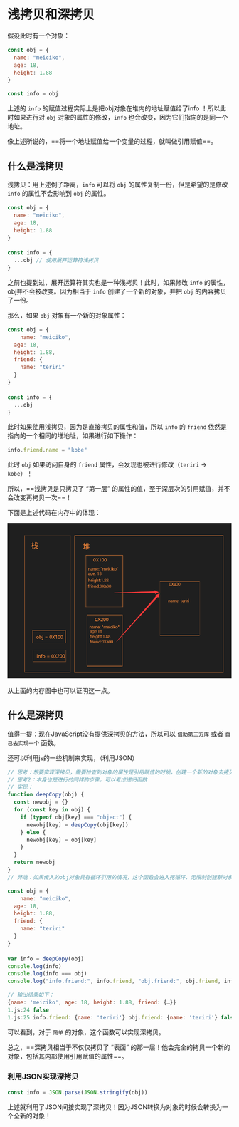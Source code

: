 # **浅拷贝和深拷贝**

假设此时有一个对象：

```js
const obj = {
  name: "meiciko",
  age: 18,
  height: 1.88
}
```

```js
const info = obj
```

上述的 `info` 的赋值过程实际上是把obj对象在堆内的地址赋值给了info ！所以此时如果进行对 `obj` 对象的属性的修改，`info` 也会改变，因为它们指向的是同一个地址。

像上述所说的，==将一个地址赋值给一个变量的过程，就叫做引用赋值==。



## 什么是浅拷贝

浅拷贝：用上述例子距离，`info` 可以将 `obj` 的属性复制一份，但是希望的是修改 `info` 的属性不会影响到 `obj` 的属性。

```js
const obj = {
  name: "meiciko",
  age: 18,
  height: 1.88
}

const info = {
  ...obj // 使用展开运算符浅拷贝
}
```

之前也提到过，展开运算符其实也是一种浅拷贝！此时，如果修改 `info` 的属性，obj并不会被改变。因为相当于 `info` 创建了一个新的对象，并把 `obj` 的内容拷贝了一份。

那么，如果 `obj` 对象有一个新的对象属性：

```js
const obj = {
    name: "meiciko",
  age: 18,
  height: 1.88,
  friend: {
    name: "teriri"
  }
}

const info = {
  ...obj
}
```

此时如果使用浅拷贝，因为是直接拷贝的属性和值，所以 `info` 的 `friend` 依然是指向的一个相同的堆地址，如果进行如下操作：

```js
info.friend.name = "kobe"
```

此时 `obj` 如果访问自身的 `friend` 属性，会发现也被进行修改（`teriri` -> `kobe`）！

所以，==浅拷贝是只拷贝了 “第一层” 的属性的值，至于深层次的引用赋值，并不会改变再拷贝一次==！

下面是上述代码在内存中的体现：

![浅拷贝](..\images\拷贝\浅拷贝.png)

从上面的内存图中也可以证明这一点。



## 什么是深拷贝

值得一提：现在JavaScript没有提供深拷贝的方法，所以可以 `借助第三方库` 或者 `自己去实现一个`  函数。

还可以利用js的一些机制来实现，（利用JSON）

```js
// 思考：想要实现深拷贝，需要检查到对象的属性是引用赋值的时候，创建一个新的对象去拷贝该属性，
// 思考2：本身也是进行的同样的步骤，可以考虑递归函数
// 实现：
function deepCopy(obj) {
  const newobj = {}
  for (const key in obj) {
    if (typeof obj[key] === "object") {
      newobj[key] = deepCopy(obj[key])
    } else {
      newobj[key] = obj[key]
    }
  }
  return newobj
}
// 弊端：如果传入的obj对象具有循环引用的情况，这个函数会进入死循环，无限制创建新对象，直接干碎电脑内存。
```

```js
const obj = {
    name: "meiciko",
  age: 18,
  height: 1.88,
  friend: {
    name: "teriri"
  }
}

var info = deepCopy(obj)
console.log(info)
console.log(info === obj)
console.log("info.friend:", info.friend, "obj.friend:", obj.friend, info.friend === obj.friend)
```

```js
// 输出结果如下：
{name: 'meiciko', age: 18, height: 1.88, friend: {…}}
1.js:24 false
1.js:25 info.friend: {name: 'teriri'} obj.friend: {name: 'teriri'} false
```

可以看到，对于 `简单` 的对象，这个函数可以实现深拷贝。

总之，==深拷贝相当于不仅仅拷贝了 “表面” 的那一层！他会完全的拷贝一个新的对象，包括其内部使用引用赋值的属性==。



### 利用JSON实现深拷贝

```js
const info = JSON.parse(JSON.stringify(obj))
```

上述就利用了JSON间接实现了深拷贝！因为JSON转换为对象的时候会转换为一个全新的对象！
